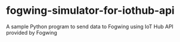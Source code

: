 # fogwing-simulator-for-iothub-api
A sample Python program to send data to Fogwing using IoT Hub API provided by Fogwing

